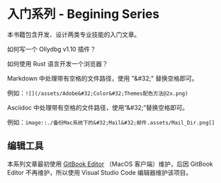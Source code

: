 # 入门系列 - Begining Series

本书籍包含开发、设计两类专业技能的入门文章。

如何写一个 Ollydbg v1.10 插件？

如何使用 Rust 语言开发一个浏览器？


Markdown 中处理带有空格的文件路径，使用 "\&#32;" 替换空格即可。

例如：`![](/assets/Adobe&#32;Color&#32;Themes配色方法@2x.png)`


Asciidoc 中处理带有空格的文件路径，使用“\&#32;”替换空格即可。

例如：`image::./备份Mac系统下的&#32;Mail&#32;邮件.assets/Mail_Dir.png[]`

## 编辑工具

本系列文章最初使用 [GitBook Editor](https://github.com/GitbookIO/editor-legacy) （MacOS 客户端）维护，后因 GitBook Editor 不再维护，所以使用 Visual Studio Code 编辑器维护该项目。